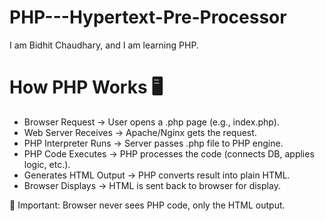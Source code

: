 # PHP---Hypertext-Pre-Processor

I am Bidhit Chaudhary, and I am learning PHP.

# How PHP Works 🖥️

-   Browser Request → User opens a .php page (e.g., index.php).
-   Web Server Receives → Apache/Nginx gets the request.
-   PHP Interpreter Runs → Server passes .php file to PHP engine.
-   PHP Code Executes → PHP processes the code (connects DB, applies logic, etc.).
-   Generates HTML Output → PHP converts result into plain HTML.
-   Browser Displays → HTML is sent back to browser for display.

📌 Important: Browser never sees PHP code, only the HTML output.
